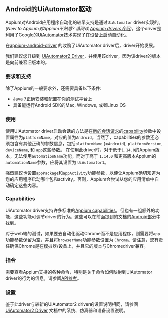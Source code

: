 
## Android的UiAutomator驱动

Appium对Android应用程序自动化的较早支持是通过`UiAutomator` driver实现的。_(New to Appium对Appium不熟悉? 请阅读 [Appium drivers介绍](#TODO))_。这个driver是利用了Google的[UiAutomator](https://developer.android.com/training/testing/ui-automator.html)技术实现了在设备上启动自动化。

在[appium-android-driver](https://github.com/appium/appium-android-driver) 的收购了UiAutomator driver后，driver开始发展。

我们建议您升级到 [UiAutomator2 Driver](android-uiautomator2.md)，并使用该driver，因为该driver的版本是向前兼容旧版本的。

### 要求和支持

除了Appium的一般要求外，还需要具备以下条件:

* Java 7正确安装和配置在你的测试平台上
* 具备能运行Android SDK的Mac, Windows, 或者Linux OS 

### 使用

使用UiAutomator driver启动会话的方法是在[新的会话请求](#TODO)的[capability](#TODO)参数中设置属性为`platformName`，对应的值为`Android`。当然了，capabilities的参数还必须包含有其他正确的参数信息，包括`platformName` (=`Android`), `platformVersion`, `deviceName`, 和 `app`这些参数。 在使用此driver时，对于低于`1.14.0`的Appium版本，无法使用`automationName`功能，而对于高于 `1.14.0` 和更高版本Appium的 `automationName`参数，应将其设置为 `UiAutomator1`。

强烈建议也设置`appPackage`和`appActivity`功能参数，以便让Appium确切知道为您的应用程序启动哪个包和activity。否则，Appium会尝试从您的应用清单中自动确定这些内容。

### Capabilities

 UiAutomator driver支持许多标准的[Appium capabilities](/docs/en/writing-running-appium/caps.md)，但也有一组额外的功能，这些功能可调节driver的行为。这些可以在前面提到的文档的[Android部分](https://github.com/testerhome/appium/blob/master/docs/en/writing-running-appium/caps.md#android-only)中找到。

对于web端的测试，如果要去自动化驱动Chrome而不是应用程序，则需要将`app` 功能参数保留为空，并且将`browserName`功能参数设置为 `Chrome`。请注意，您有责任确保Chrome是在模拟器/设备上，并且它的版本与Chromedriver兼容。


### 指令

需要查看Appium支持的各种命令，特别是关于命令如何映射到UiAutomator driver的行为的信息，请参阅[API参考](#TODO)。


### 设置

鉴于此driver与较新的UiAutomator2 driver的设置说明相同，请参阅[UiAutomator2 Driver](/docs/en/drivers/android-uiautomator2.md) 文档中的系统、仿真器和设备设置说明。
